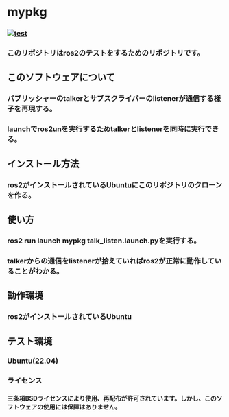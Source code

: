 # mypkg
### [![test](https://github.com/21c1041yukikumazawa/mypkg/actions/workflows/test.yml/badge.svg)](https://github.com/21c1041yukikumazawa/mypkg/actions/workflows/test.yml)
### このリポジトリはros2のテストをするためのリポジトリです。　　
## このソフトウェアについて
### パブリッシャーのtalkerとサブスクライバーのlistenerが通信する様子を再現する。
### launchでros2unを実行するためtalkerとlistenerを同時に実行できる。
## インストール方法
### ros2がインストールされているUbuntuにこのリポジトリのクローンを作る。
## 使い方
### ros2 run launch mypkg talk_listen.launch.pyを実行する。
### talkerからの通信をlistenerが拾えていればros2が正常に動作していることがわかる。 
## 動作環境  
### ros2がインストールされているUbuntu
## テスト環境
### Ubuntu(22.04)
### 
### ライセンス   
#### 三条項BSDライセンスにより使用、再配布が許可されています。しかし、このソフトウェアの使用には保障はありません。
